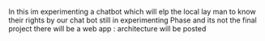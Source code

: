 In this im experimenting a chatbot which will elp the local lay man to know their rights by our chat bot still in experimenting
Phase and its  not the final project there will be a web app : architecture will be posted